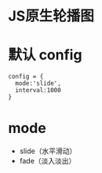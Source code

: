 # JS原生轮播图

# 默认 config

```
config = {
  mode:'slide',
  interval:1000
}
```

# mode
- slide（水平滑动）
- fade（淡入淡出）


